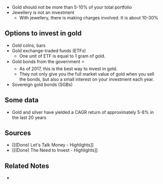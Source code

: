 - Gold should not be more than 5-10% of your total portfolio
- Jewellery is not an investment
	- With jewellery, there is making charges involved. It is about 10-30%

## Options to invest in gold
- Gold coins, bars
- Gold exchange-traded funds (ETFs)
	- One unit of ETF is equal to 1 gram of gold.
- Gold bonds from the government ⭐️
	- As of 2017, this is the best way to invest in gold.
	- They not only give you the full market value of gold when you sell the bonds, but also a small interest on your investment each year.
- Sovereign gold bonds (SGBs)

## Some data
- Gold and silver have yielded a CAGR return of approximately 5-8% in the last 20 years

## Sources
- [[(Done) Let's Talk Money - Highlights]]
- [[(Done) The Need to Invest - Highlights]]

## Related Notes
- 